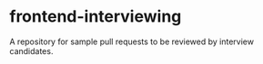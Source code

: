 # frontend-interviewing
A repository for sample pull requests to be reviewed by interview candidates.
